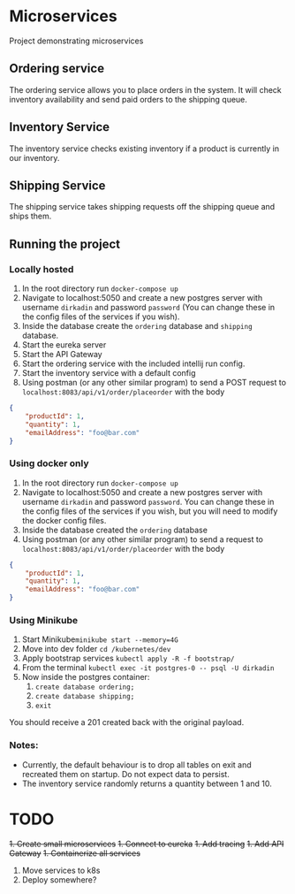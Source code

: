 # Microservices
Project demonstrating microservices

## Ordering service
The ordering service allows you to place orders in the system. It will check inventory availability and send paid orders to the shipping queue.

## Inventory Service
The inventory service checks existing inventory if a product is currently in our inventory.

## Shipping Service
The shipping service takes shipping requests off the shipping queue and ships them.

## Running the project
### Locally hosted
1. In the root directory run `docker-compose up`
1. Navigate to localhost:5050 and create a new postgres server with username `dirkadin` and password `password` (You can change these in the config files of the services if you wish).
1. Inside the database create the `ordering` database and `shipping` database.
1. Start the eureka server
1. Start the API Gateway
1. Start the ordering service with the included intellij run config.
1. Start the inventory service with a default config
1. Using postman (or any other similar program) to send a POST request to `localhost:8083/api/v1/order/placeorder` with the body

```json
{
    "productId": 1,
    "quantity": 1,
    "emailAddress": "foo@bar.com"
}
```

### Using docker only
1. In the root directory run `docker-compose up`
1. Navigate to localhost:5050 and create a new postgres server with username `dirkadin` and password `password`. You can change these in the config files of the services if you wish, but you will need to modify the docker config files.
1. Inside the database created the `ordering` database
1. Using postman (or any other similar program) to send a request to `localhost:8083/api/v1/order/placeorder` with the body

```json
{
    "productId": 1,
    "quantity": 1,
    "emailAddress": "foo@bar.com"
}
```

### Using Minikube
1. Start Minikube`minikube start --memory=4G`
2. Move into dev folder `cd /kubernetes/dev`
3. Apply bootstrap services `kubectl apply -R -f bootstrap/`
4. From the terminal `kubectl exec -it postgres-0 -- psql -U dirkadin`
5. Now inside the postgres container:
   1. `create database ordering;`
   2. `create database shipping;`
   3. `exit`


You should receive a 201 created back with the original payload.

### Notes:
- Currently, the default behaviour is to drop all tables on exit and recreated them on startup. Do not expect data to persist.
- The inventory service randomly returns a quantity between 1 and 10.

# TODO
~~1. Create small microservices~~
~~1. Connect to eureka~~
~~1. Add tracing~~
~~1. Add API Gateway~~
~~1. Containerize all services~~
1. Move services to k8s
1. Deploy somewhere?